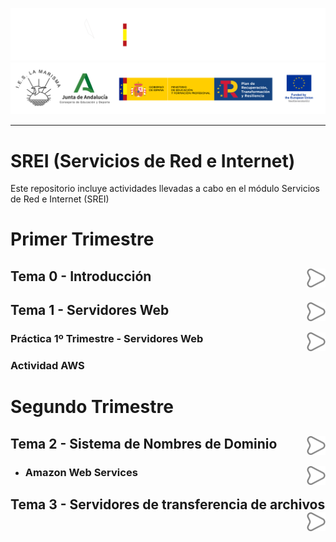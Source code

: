 
![](/.resGen/_bannerD.png#gh-dark-mode-only)
![](/.resGen/_bannerL.png#gh-light-mode-only)

---

# SREI (Servicios de Red e Internet)

Este repositorio incluye actividades llevadas a cabo en el módulo Servicios de Red e Internet (SREI)

# Primer Trimestre

## Tema 0 - Introducción<a href="Tema0/readme.md"><img src="/.resGen/_arrow.svg" width="30" align="right"></a>

## Tema 1 - Servidores Web<a href="Tema1/readme.md"><img src="/.resGen/_arrow.svg" width="30" align="right"></a>

### Práctica 1º Trimestre - Servidores Web<a href="/ServidoresWeb/readme.md"><img src="/.resGen/_arrow.svg" width="30" align="right"></a>

### Actividad AWS

# Segundo Trimestre

## Tema 2 - Sistema de Nombres de Dominio<a href="Tema2/readme.md"><img src="/.resGen/_arrow.svg" width="30" align="right"></a>

- ### Amazon Web Services<a href="Tema2/aws/readme.md"><img src="/.resGen/_arrow.svg" width="30" align="right"></a>

## Tema 3 - Servidores de transferencia de archivos<a href="Tema3/readme.md"><img src="/.resGen/_arrow.svg" width="30" align="right"></a>
